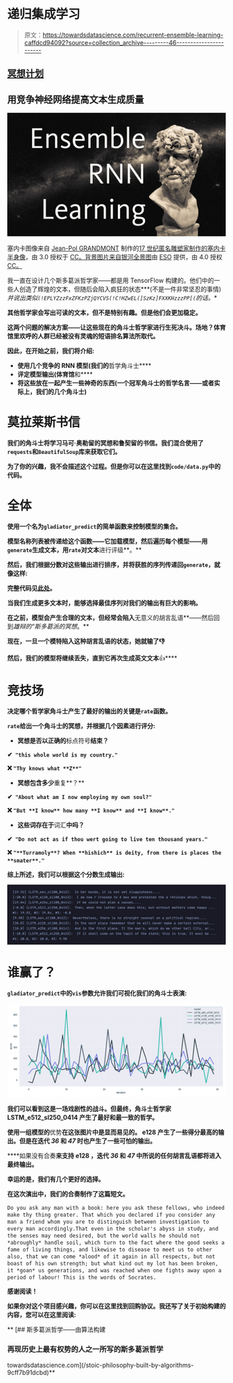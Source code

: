 # 递归集成学习

> 原文：<https://towardsdatascience.com/recurrent-ensemble-learning-caffdcd94092?source=collection_archive---------46----------------------->

## [冥想计划](http://www.towardsdatascience.com/tagged/the-meditations)

## 用竞争神经网络提高文本生成质量

![](img/2313e5e9015a39416d76a4e1ce4bb291.png)

塞内卡图像来自 [Jean-Pol GRANDMONT](https://commons.wikimedia.org/wiki/User:Jean-Pol_GRANDMONT) 制作的[17 世纪匿名雕塑家制作的塞内卡半身像](https://commons.wikimedia.org/wiki/File:0_S%C3%A9n%C3%A8que_-_Mus%C3%A9e_du_Prado_-_Cat._144_-_(2).JPG)，由 3.0 授权于 [CC。背景图片来自](https://creativecommons.org/licenses/by/3.0/)[银河全景图](https://www.eso.org/public/images/eso0932a/)由 [ESO](https://www.eso.org/public/) 提供，由 4.0 授权 [CC。](https://creativecommons.org/licenses/by/4.0/)

我一直在设计几个斯多葛派哲学家——都是用 TensorFlow 构建的。他们中的一些人创造了辉煌的文本，但随后会陷入疯狂的状态***(不是一件非常坚忍的事情)*并说出类似`(!EPLYZzzFxZFKzPZjQYCVS(!C!HZwEL(]SzKz]FXXKHzzzPP[(`的话。**

**其他哲学家会写出可读的文本，但不是特别有趣。但是他们会更加稳定。**

**这两个问题的解决方案——让这些现在的角斗士哲学家进行生死决斗。场地？体育馆里欢呼的人群已经被没有灵魂的短语排名算法所取代。**

**因此，在开始之前，我们将介绍:**

*   **使用几个竞争的 RNN 模型(我们的**哲学角斗士****
*   **评定模型输出(体育馆**和****
*   **将这些放在一起产生一些神奇的东西(**一个冠军角斗士**的哲学名言——或者实际上，我们的几个角斗士)**

# **莫拉莱斯书信**

**我们的角斗士将学习马可·奥勒留的冥想和鲁契留的书信。我们混合使用了`requests`和`BeautifulSoup`库来获取它们。**

**为了你的兴趣，我不会描述这个过程。但是你可以在这里找到`code/data.py`中的代码。**

# **全体**

**使用一个名为`gladiator_predict`的简单函数来控制模型的集合。**

**模型名称列表被传递给这个函数——它加载模型，然后遍历每个模型——用`generate`生成文本，用`rate`对文本**进行评级**。**

**然后，我们根据分数对这些输出进行排序，并将获胜的序列传递回`generate`，就像这样:**

**完整代码见[此处](https://github.com/jamescalam/meditations_ai/blob/master/code/meditation.py)。**

**当我们生成更多文本时，能够选择最佳序列对我们的输出有巨大的影响。**

**在之前，模型会产生合理的文本，但经常会陷入**无意义的胡言乱语**——然后回到*雄辩的“斯多葛派的冥想*。**

****现在**，一旦一个模特陷入这种胡言乱语的状态，她**就输了**👎**

**然后，我们的模型将继续丢失，直到它再次生成英文文本**👍****

# **竞技场**

**决定哪个哲学家角斗士产生了最好的输出的关键是`rate`函数。**

**`rate`给出一个角斗士的冥想，并根据几个因素进行评分:**

*   **冥想是否以正确的**标点符号**结束？**

**✔ ️ `"this whole world is my country."`**

**❌ `"Thy knows what **Z**"`**

*   **冥想包含多少**重复**？**

**✔ ️ `"About what am I now employing my own soul?"`**

**❌ `"But **I know** how many **I know** and **I know**."`**

*   **这些词存在于**词汇**中吗？**

**✔ ️ `"Do not act as if thou wert going to live ten thousand years."`**

**❌ `"**Turramoly**? When **hishich** is deity, from there is places the **smater**."`**

**综上所述，我们可以根据这个分数生成输出:**

**![](img/0eb185ce57da3a661f8bf337da5c03a2.png)**

# **谁赢了？**

**`gladiator_predict`中的`vis`参数允许我们可视化我们的角斗士表演:**

**![](img/fad1e5c1b25f7efdedc13b16d1f35665.png)**

**我们可以看到这是一场戏剧性的战斗。但最终，角斗士哲学家 **LSTM_e512_sl250_0414** 产生了最好和最一致的哲学。**

**使用一组模型的**优势**在这张图片中是显而易见的。 **e128** 产生了一些得分最高的输出。但是在迭代 *36* 和 *47* 时也产生了一些可怕的输出。**

****如果没有合奏**来支持 **e128** ，迭代 *36* 和 *47* 中所说的任何胡言乱语都将进入最终输出。**

**幸运的是，我们有几个更好的选择。**

**在这次演出中，我们的合奏制作了这篇短文。**

```
Do you ask any man with a book: here you ask these fellows, who indeed make thy thing greater. That which you declared if you consider any man a friend whom you are to distinguish between investigation to every man accordingly.That even in the scholar's abyss in study, and the senses may need desired, but the world walls he should not *abroughly* handle soil, which turn to the fact where the good seeks a fame of living things, and likewise to disease to meet us to other also, that we can come *alood* of it again in all respects, but not boast of his own strength; but what kind out my lot has been broken, it *goan* us generations, and was reached when one fights away upon a period of labour! This is the words of Socrates.
```

**感谢阅读！**

**如果你对这个项目感兴趣，你可以在这里找到回购协议。我还写了关于初始构建的内容，您可以在这里阅读:**

**[](/stoic-philosophy-built-by-algorithms-9cff7b91dcbd) [## 斯多葛派哲学——由算法构建

### 再现历史上最有权势的人之一所写的斯多葛派哲学

towardsdatascience.com](/stoic-philosophy-built-by-algorithms-9cff7b91dcbd)**